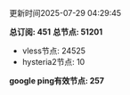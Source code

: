 更新时间2025-07-29 04:29:45

**总订阅: 451**
**总节点: 51201**
- vless节点: 24525
- hysteria2节点: 10

**google ping有效节点: 257**
